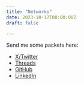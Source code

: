 ```yaml
---
title: "Networks"
date: 2023-10-17T00:00:00Z
draft: false

---
```


Send me some packets here:
- [X/Twitter](https://twitter.com/YanaelBarbier)
- [Threads](https://www.threads.net/@yanaelbarbier)
- [GitHub](https://github.com/st3w4r)
- [LinkedIn](https://www.linkedin.com/in/yanaelbarbier/?locale=en_US)

